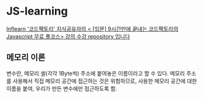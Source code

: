 # JS-learning

[Inflearn '코드팩토리' 지식공유자의 < [입문] 9시간만에 끝내는 코드팩토리의 Javascript 무료 풀코스> 강의 수강 repository 입니다](https://inf.run/xNcEg)
## 메모리 이론

변수란, 메모리 셀(각각 1Byte씩) 주소에 붙여놓은 이름이라고 할 수 있다.
메모리 주소를 사용해서 직접 메모리 공간에 접근하는 것은 위험하므로,
사용한 메모리 공간에 대한 이름을 붙여, 우리가 만든 변수에만 접근하도록 함.
